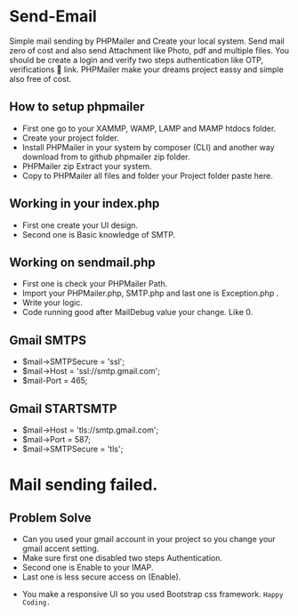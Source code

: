 # Send-Email
Simple mail sending by PHPMailer and Create your local system.
Send mail zero of cost and also send Attachment like Photo, pdf and multiple files.
You should be create a login and verify two steps authentication like OTP, verifications 🔗 link.
PHPMailer make your dreams project eassy and simple also free of cost.

## How to setup phpmailer
- First one go to your XAMMP, WAMP, LAMP and MAMP htdocs folder.
- Create your project folder.
- Install PHPMailer in your system by composer (CLI) and another way download from to github
phpmailer zip folder.
- PHPMailer zip Extract your system.
- Copy to PHPMailer all files and folder your Project folder paste here.
## Working in your index.php
- First one create your UI design.
- Second one is Basic knowledge of SMTP.
## Working on sendmail.php
- First one is check your PHPMailer Path.
- Import your PHPMailer.php, SMTP.php and last one is Exception.php .
- Write your logic.
- Code running good after MailDebug value your change. Like 0.
## Gmail SMTPS
- $mail->SMTPSecure = 'ssl';
- $mail->Host = 'ssl://smtp.gmail.com';
- $mail-Port = 465;
## Gmail STARTSMTP
- $mail->Host = 'tls://smtp.gmail.com';
- $mail->Port = 587;
- $mail->SMTPSecure = 'tls';
# Mail sending failed.
## Problem Solve
- Can you used your gmail account in your project so you change your gmail accent setting.
- Make sure first one disabled two steps Authentication.
- Second one is Enable to your IMAP.
- Last one is less secure access on (Enable).

* You make a responsive UI so you used Bootstrap css framework.
<code>Happy Coding.</code>

